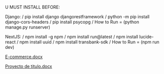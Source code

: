 U MUST INSTALL BEFORE:

Django: / pip install django djangorestframework / python -m pip install django-cors-headers / pip install psycopg / How to Run = (python manage.py runserver)

NextJS: / npm install -g npm / npm install run@latest / npm install lucide-react / npm install uuid / npm install transbank-sdk
 / How to Run = (npm run dev)

[E-commerce.docx](https://github.com/user-attachments/files/17440398/E-commerce.docx)

[Proyecto de titulo.docx](https://github.com/user-attachments/files/17440397/Proyecto.de.titulo.docx)
